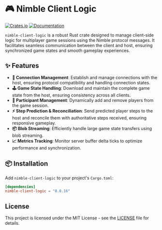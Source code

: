 # 🎮 Nimble Client Logic

[![Crates.io](https://img.shields.io/crates/v/nimble-client-logic)](https://crates.io/crates/nimble-client-logic)
[![Documentation](https://docs.rs/nimble-client-logic/badge.svg)](https://docs.rs/nimble-client-logic)

`nimble-client-logic` is a robust Rust crate designed to manage client-side logic for multiplayer game
sessions using the Nimble protocol messages. It facilitates seamless communication between the client and host,
ensuring synchronized game states and smooth gameplay experiences.

## ✨ Features

- **🔗 Connection Management**: Establish and manage connections with the host, ensuring protocol compatibility
 and handling connection states.
- **🕹️ Game State Handling**: Download and maintain the complete game state from the host, ensuring consistency across
 all clients.
- **👥 Participant Management**: Dynamically add and remove players from the game session.
- **⚡ Step Prediction & Reconciliation**: Send predicted player steps to the host and reconcile them with
 authoritative steps received, ensuring responsive gameplay.
- **📦 Blob Streaming**: Efficiently handle large game state transfers using blob streaming.
- **📈 Metrics Tracking**: Monitor server buffer delta ticks to optimize performance and synchronization.

## 📦 Installation

Add `nimble-client-logic` to your project's `Cargo.toml`:

```toml
[dependencies]
nimble-client-logic = "0.0.16"
```

## License

This project is licensed under the MIT License - see the [LICENSE](LICENSE) file for details.
